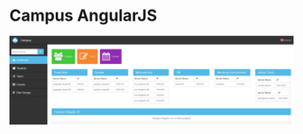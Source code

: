 # Campus AngularJS


![FE](./doc/fe-angularjs.jpg)


[Ng Table]: <https://github.com/saan1984/NgTableDemo>